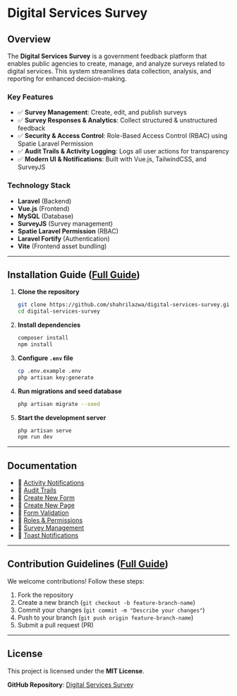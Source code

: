 # Digital Services Survey

## Overview
The **Digital Services Survey** is a government feedback platform that enables public agencies to create, manage, and analyze surveys related to digital services. This system streamlines data collection, analysis, and reporting for enhanced decision-making.

### Key Features
- ✅ **Survey Management**: Create, edit, and publish surveys
- ✅ **Survey Responses & Analytics**: Collect structured & unstructured feedback
- ✅ **Security & Access Control**: Role-Based Access Control (RBAC) using Spatie Laravel Permission
- ✅ **Audit Trails & Activity Logging**: Logs all user actions for transparency
- ✅ **Modern UI & Notifications**: Built with Vue.js, TailwindCSS, and SurveyJS

### Technology Stack
- **Laravel** (Backend)
- **Vue.js** (Frontend)
- **MySQL** (Database)
- **SurveyJS** (Survey management)
- **Spatie Laravel Permission** (RBAC)
- **Laravel Fortify** (Authentication)
- **Vite** (Frontend asset bundling)

---

## Installation Guide ([Full Guide](docs/installation-guide.md))
1. **Clone the repository**
   ```sh
   git clone https://github.com/shahrilazwa/digital-services-survey.git
   cd digital-services-survey
   ```
2. **Install dependencies**
   ```sh
   composer install
   npm install
   ```
3. **Configure `.env` file**
   ```sh
   cp .env.example .env
   php artisan key:generate
   ```
4. **Run migrations and seed database**
   ```sh
   php artisan migrate --seed
   ```
5. **Start the development server**
   ```sh
   php artisan serve
   npm run dev
   ```

---

## Documentation
- 📄 [Activity Notifications](docs/activity-notifications.md)
- 📄 [Audit Trails](docs/audit-trails.md)
- 📄 [Create New Form](docs/create-new-form.md)
- 📄 [Create New Page](docs/create-new-page.md)
- 📄 [Form Validation](docs/form-validation.md)
- 📄 [Roles & Permissions](docs/roles-permissions.md)
- 📄 [Survey Management](docs/survey-management.md)
- 📄 [Toast Notifications](docs/toast-notifications.md)

---

## Contribution Guidelines ([Full Guide](docs/contribution.md))
We welcome contributions! Follow these steps:
1. Fork the repository
2. Create a new branch (`git checkout -b feature-branch-name`)
3. Commit your changes (`git commit -m "Describe your changes"`)
4. Push to your branch (`git push origin feature-branch-name`)
5. Submit a pull request (PR)

---

## License
This project is licensed under the **MIT License**.

**GitHub Repository**: [Digital Services Survey](https://github.com/shahrilazwa/digital-services-survey)
